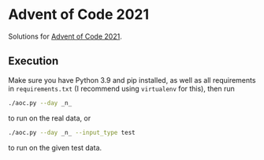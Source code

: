# Advent of Code 2021

Solutions for [Advent of Code 2021](https://adventofcode.com/).

## Execution

Make sure you have Python 3.9 and pip installed, as well as all requirements in
`requirements.txt` (I recommend using `virtualenv` for this), then run

``` sh
./aoc.py --day _n_
```
to run on the real data, or

``` sh
./aoc.py --day _n_ --input_type test
```
to run on the given test data.
